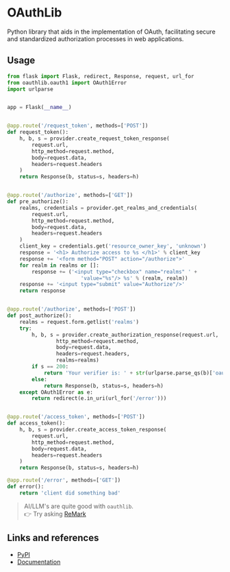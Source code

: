 # OAuthLib

Python library that aids in the implementation of OAuth, facilitating secure and standardized authorization processes in web applications.

## Usage

```python
from flask import Flask, redirect, Response, request, url_for
from oauthlib.oauth1 import OAuth1Error
import urlparse


app = Flask(__name__)


@app.route('/request_token', methods=['POST'])
def request_token():
    h, b, s = provider.create_request_token_response(
        request.url,
        http_method=request.method,
        body=request.data,
        headers=request.headers
    )
    return Response(b, status=s, headers=h)


@app.route('/authorize', methods=['GET'])
def pre_authorize():
    realms, credentials = provider.get_realms_and_credentials(
        request.url,
        http_method=request.method,
        body=request.data,
        headers=request.headers
    )
    client_key = credentials.get('resource_owner_key', 'unknown')
    response = '<h1> Authorize access to %s </h1>' % client_key
    response += '<form method="POST" action="/authorize">'
    for realm in realms or []:
        response += ('<input type="checkbox" name="realms" ' +
                        'value="%s"/> %s' % (realm, realm))
    response += '<input type="submit" value="Authorize"/>'
    return response


@app.route('/authorize', methods=['POST'])
def post_authorize():
    realms = request.form.getlist('realms')
    try:
        h, b, s = provider.create_authorization_response(request.url,
                http_method=request.method,
                body=request.data,
                headers=request.headers,
                realms=realms)
        if s == 200:
            return 'Your verifier is: ' + str(urlparse.parse_qs(b)['oauth_verifier'][0])
        else:
            return Response(b, status=s, headers=h)
    except OAuth1Error as e:
        return redirect(e.in_uri(url_for('/error')))


@app.route('/access_token', methods=['POST'])
def access_token():
    h, b, s = provider.create_access_token_response(
        request.url,
        http_method=request.method,
        body=request.data,
        headers=request.headers
    )
    return Response(b, status=s, headers=h)

@app.route('/error', methods=['GET'])
def error():
    return 'client did something bad'
```


> AI/LLM's are quite good with `oauthlib`.  
> 👉 Try asking [ReMark](https://chat.robocorp.com)

## Links and references

- [PyPI](https://pypi.org/project/oauthlib/)
- [Documentation](https://oauthlib.readthedocs.io/en/latest/index.html)
